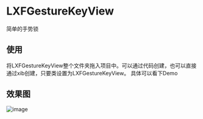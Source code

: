 # LXFGestureKeyView
简单的手势锁
## 使用
将LXFGestureKeyView整个文件夹拖入项目中。可以通过代码创建，也可以直接通过xib创建，只要类设置为LXFGestureKeyView。
具体可以看下Demo
## 效果图
![image](https://github.com/LinXunFeng/LXFGestureKeyView/raw/master/Screenshots/1.gif)
